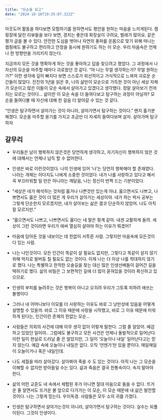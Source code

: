 ```yaml
---
title: "모순을 읽고"
date: "2024-10-16T19:35:07.322Z"
---
```

아웃도어 활동을 하다보면 모험하기를 원하면서도 평안을 원하는 마음을 느끼게된다.
캠핑장에 달린 리뷰들을 보다 보면,
경치는 좋은데 화장실이 구려요, 벌레가 많아요. 같은 평가 글을 볼 수 있다.
안전한 도심을 벗어나 자연의 풍파를 온몸으로 맞기 위해 떠나는 캠핑에도 불구하고
편리하고 안정을 동시에 원하기도 하는 이 모순.
우리 마음속은 언제나 한 방향만을 가리키지 않는다.

지금까지 모든 것을 명확하게 하는 것을 좋아하고 답을 찾으려고 했었다.
그 과정에서 나 자신의 모순을 마주할 때마다 괴로웠던 것 같다. 
“아 나는 무얼 생각하는가? 무얼 원하는가?” 이런 생각에 깊이 빠지다 보면 스스로가 위선적이고 가식적으로 느껴져 괴로운 순간들이 많았다.
진진의 1년을 읽은 후,  나의 삶만이 모순으로 가득한 것이 아닌
세상 자체가 모순이고 많은 이들이 모순 속에서 살아가고 있겠다고 생각했다.
정말 살아보기 전까지는 모르는 것이다… 
삶이란 이 모순 속을 더 들여다보고 탐구하는 과정이 아닐까?
모순을 들여다볼 때 자신에 대해 한 걸음 더 알아갈 수 있는 것 같다.

“인생은 탐구하면서 살아가는 것이 아니라, 살아가면서 탐구하는 것이다.”
왠지 홀가분해졌다. 모순을 마주할 용기를 가지고 조금만 더 자세히 들여다보며 살자. 살아가며 탐구하자

## 갈무리
- 우리들은 남이 행복하지 않은것은 당연하게 생각하고, 자기자신이 행복하지 않은 것에 대해서는 언제나 납득 할 수 없어한다.
  
- 인생은 바로 이런것이었다. 나의 인생에 있어 ‘나’는 당연히 행복해야 할 존재였다. 나라는 개체는 이다지도 나에게 소중한 것이었다. 내가 나를 사랑하고 있다고 해서 꼭 부끄러워할 일 만은 아니라는 깨달음, 나는 정신이 번쩍 드는 기분이었다.
  
- “세상은 네가 해석하는 것처럼 옳거나 나쁜것만 있는게 아냐. 옳으면서도 나쁘고, 나쁘면서도 옳은 것이 더 많은 게 우리가 살아가는 세상이야. 네가 하는 박사 공부는 그렇게 단순한지 모르겠지만, 내가 살아보는 삶은 결코 단순하지 않았어. 나도 아직 잘 모르지만.”

- “옳으면서도 나쁘고, 나쁘면서도 옳다는 네 말은 핑계 같아. 내겐 교활하게 들려. 세상이 그런 것이라면 우리가 애써 열심히 살아야 하는 이유가 뭐겠어?
  
- 마음에 담아둔 것을 내보이는 데 한없이 서투른 사람. 그렇지만 마음속에 모든것이 다 있는 사람.
  
- 나는 나인것이다. 모든 인간이 똑같이 살 필요도 없지만, 그렇다고 똑같이 살지 않기 위해 억지로 발버둥 칠 필요도 없는 것이다. 이제 나는 더 이상 나를 학대하지 않기로 했다. 나는 특별하고 한적한 오솔길을 찾는 대신 많은 인생선배들이 걸어간 길을 택하기로 했다. 삶의 비밀은 그 보편적인 길에 더 많이 묻혀있을 것이라 확신하고 있으므로.
  
- 인생의 부피를 늘려주는 것은 행복이 아니고 오히려 우리가 그토록 피하려 애쓰는 불행이다
  
- 그러나 내 어머니보다 이모를 더 사랑하는 이유도 바로 그 낭만성에 있음을 어떻게 설명할 수 있을까. 바로 그 이유 때문에 사랑을 시작했고, 바로 그 이유 때문에 미워하게 된다는, 인간이란 존재의 한없는 모순…
  
- 사람들은 의외의 사건에 대해 아무 생각 없이 이렇게 말한다. 그럴 줄 알았어. 예감하고 있었던 일이야.. 그럼에도 불구하고 모든 사건은 언제나 돌발적으로 일어난다. 이런 일이 현실로 드러날 줄 은 알았지만, 그 일이 ‘오늘이나 내일’ 일어난다고는 믿지 않는다. 예감 속에 오늘이나 내일은 없다. 오직 ‘언젠가’만 있을 뿐이다. 매일매일이 오늘이거나 혹은 내일인데.
  
- 나도 세월을 따라 살아갔다. 살아봐야 죽을 수 도 있는 것이다. 아직 나는 그 모순을 이해할 수 없지만 받아들일 수는 있다. 삶과 죽음은 결국 한통속이다. 속지 말아야 한다.
  
- 삶의 어떤 교훈도 내 속에서 체험된 후가 아니면 절대 마음으로 들을 수 없다. 뜨거운 줄 알면서도 뜨거운 불 앞으로 다가가는 이 모순, 이 모순 때문에 내 삶은 발전할 것이다. 나는 그렇게 믿는다. 우이독경. 사람들은 모두 소의 귀를 가졌다.
  
- 인생은 탐구하면서 살아가는것이 아니라, 살아가면서 탐구하는 것이다. 실수는 되풀이된다. 그것이 인생이다.